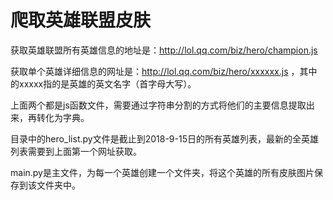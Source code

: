 # 爬取英雄联盟皮肤
获取英雄联盟所有英雄信息的地址是：http://lol.qq.com/biz/hero/champion.js

获取单个英雄详细信息的网址是：http://lol.qq.com/biz/hero/xxxxxx.js ，其中的xxxxx指的是英雄的英文名字（首字母大写）。

上面两个都是js函数文件，需要通过字符串分割的方式将他们的主要信息提取出来，再转化为字典。

目录中的hero_list.py文件是截止到2018-9-15日的所有英雄列表，最新的全英雄列表需要到上面第一个网址获取。

main.py是主文件，为每一个英雄创建一个文件夹，将这个英雄的所有皮肤图片保存到该文件夹中。

